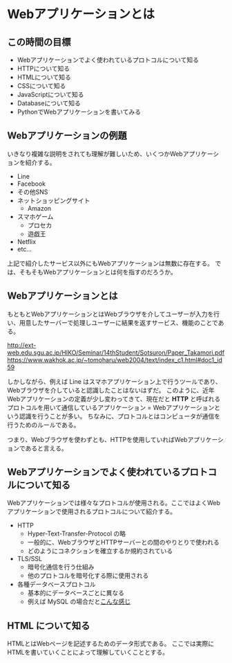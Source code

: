 # Webアプリケーションとは

## この時間の目標

- Webアプリケーションでよく使われているプロトコルについて知る
- HTTPについて知る
- HTMLについて知る
- CSSについて知る
- JavaScriptについて知る
- Databaseについて知る
- PythonでWebアプリケーションを書いてみる


## Webアプリケーションの例題
いきなり複雑な説明をされても理解が難しいため、いくつかWebアプリケーションを紹介する。

- Line
- Facebook
- その他SNS
- ネットショッピングサイト
  + Amazon
- スマホゲーム
  + プロセカ
  + 遊戯王
- Netflix
- etc...

上記で紹介したサービス以外にもWebアプリケーションは無数に存在する。
では、そもそもWebアプリケーションとは何を指すのだろうか。

## Webアプリケーションとは

もともとWebアプリケーションとはWebブラウザを介してユーザーが入力を行い、用意したサーバーで処理しユーザーに結果を返すサービス、機能のことである。

http://ext-web.edu.sgu.ac.jp/HIKO/Seminar/14thStudent/Sotsuron/Paper_Takamori.pdf
https://www.wakhok.ac.jp/~tomoharu/web2004/text/index_c1.html#doc1_id59

しかしながら、例えば Line はスマホアプリケーション上で行うツールであり、Webブラウザを介していると認識したことはないはずだ。
このように、近年Webアプリケーションの定義が少し変わってきて、現在だと **HTTP** と呼ばれるプロトコルを用いて通信しているアプリケーション = Webアプリケーションという認識を行うことが多い。
ちなみに、プロトコルとはコンピュータが通信を行うためのルールである。

つまり、Webブラウザを使わずとも、HTTPを使用していればWebアプリケーションであると言える。

## Webアプリケーションでよく使われているプロトコルについて知る

Webアプリケーションでは様々なプロトコルが使用される。ここではよくWebアプリケーションで使用されるプロトコルについて紹介する。

- HTTP
  - Hyper-Text-Transfer-Protocol の略
  - 一般的に、WebブラウザとHTTPサーバーとの間のやりとりで使われる
  - どのようにコネクションを確立するか規約されている
- TLS/SSL
  - 暗号化通信を行う仕組み
  - 他のプロトコルを暗号化する際に使用される
- 各種データベースプロトコル
  - 基本的にデータベースごとに異なる
  - 例えば MySQL の場合だと[こんな感じ](https://dev.mysql.com/doc/dev/mysql-server/latest/PAGE_PROTOCOL.html)

## HTML について知る

HTMLとはWebページを記述するためのデータ形式である。
ここでは実際にHTMLを書いていくことによって理解していくこととする。

